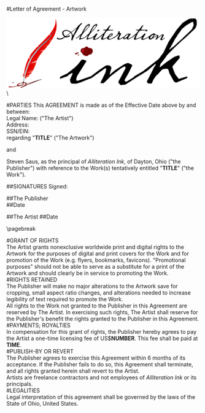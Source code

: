 #Letter of Agreement - Artwork

![](aink_logo.png "Alliteration Ink")  \  

#PARTIES
This AGREEMENT is made as of the Effective Date above by and between:   
Legal Name:                                                   ("The Artist")   
Address:   
SSN/EIN:  
regarding "**TITLE**" ("The Artwork")  

and   

Steven Saus, as the principal of *Alliteration Ink*, of Dayton, Ohio ("the Publisher") with reference to the Work(s) tentatively entitled "**TITLE**" ("the Work").  

##SIGNATURES
Signed:  
 
##The Publisher  
##Date  


##The Artist
##Date  

\pagebreak

#GRANT OF RIGHTS  
The Artist grants nonexclusive worldwide print and digital rights to the Artwork for the purposes of digital and print covers for the Work and for promotion of the Work (e.g. flyers, bookmarks, favicons). "Promotional purposes" should not be able to serve as a substitute for a print of the Artwork and should clearly be in service to promoting the Work.   
#RIGHTS RETAINED  
The Publisher will make no major alterations to the Artwork save for cropping, small aspect ratio changes, and alterations needed to increase legibility of text required to promote the Work.  
All rights to the Work not granted to the Publisher in this Agreement are reserved by The Artist. In exercising such rights, The Artist shall reserve for the Publisher's benefit the rights granted to the Publisher in this Agreement.   
#PAYMENTS; ROYALTIES  
In compensation for this grant of rights, the Publisher hereby agrees to pay the Artist a one-time licensing fee of US$**NUMBER**. This fee shall be paid at **TIME**.  
#PUBLISH-BY OR REVERT  
The Publisher agrees to exercise this Agreement within 6 months of its acceptance. If the Publisher fails to do so, this Agreement shall terminate, and all rights granted herein shall revert to the Artist.   
Artists are freelance contractors and not employees of *Alliteration Ink* or its principals.  
#LEGALITIES  
Legal interpretation of this agreement shall be governed by the laws of the State of Ohio, United States.  


